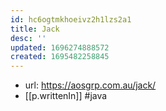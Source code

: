 ```yaml
---
id: hc6ogtmkhoeivz2h1lzs2a1
title: Jack
desc: ''
updated: 1696274888572
created: 1695482258845
---
```


- url: https://aosgrp.com.au/jack/
- [[p.writtenIn]] #java